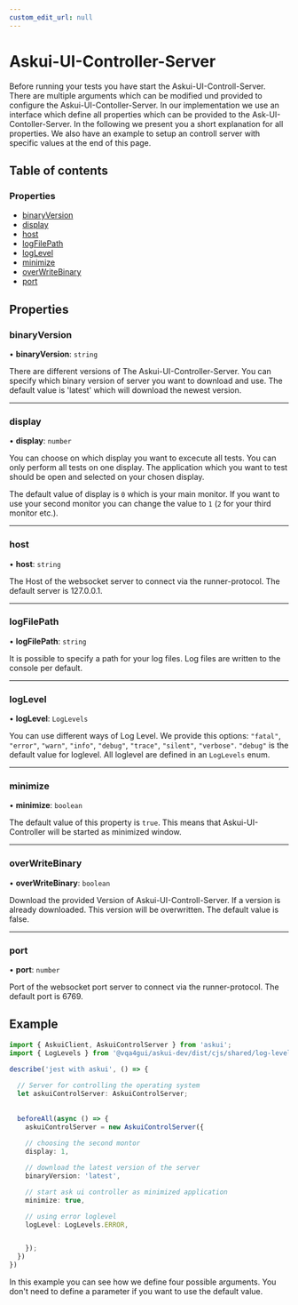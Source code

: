 ```yaml
---
custom_edit_url: null
---
```


# Askui-UI-Controller-Server


Before running your tests you have start the Askui-UI-Controll-Server.
There are multiple arguments which can be modified und provided to configure the Askui-UI-Contoller-Server. 
In our implementation we use an interface which define all properties which can be provided to the Ask-UI-Contoller-Server.
In the following we present you a short explanation for all properties.
We also have an example to setup an controll server with specific values at the end of this page.

## Table of contents

### Properties

- [binaryVersion](#binaryversion)
- [display](#display)
- [host](#host)
- [logFilePath](#logfilepath)
- [logLevel](#loglevel)
- [minimize](#minimize)
- [overWriteBinary](#overwritebinary)
- [port](#port)

## Properties

### binaryVersion

• **binaryVersion**: `string`

There are different versions of The Askui-UI-Controller-Server.
You can specify which binary version of server you want to download and use. The default value is 'latest' which will
download the newest version.
___

### display

• **display**: `number`


You can choose on which display you want to excecute all
tests. You can only perform all tests on one display.
The application which you want to test should be open and selected on your chosen display.

The default value of display is `0` which is your main monitor. If you want to use your
second monitor you can change the value to `1` (`2` for your third monitor etc.).
___

### host

• **host**: `string`


The Host of the websocket server to connect via the runner-protocol. The default server is 127.0.0.1.
___

### logFilePath

• **logFilePath**: `string`

It is possible to specify a path for your log files. Log files are written to the console per default.
___

### logLevel

• **logLevel**: `LogLevels`

You can use different ways of Log Level. We provide this options: `"fatal"`, `"error"`, `"warn"`, `"info"`, `"debug"`, `"trace"`, `"silent"`, `"verbose"`. `"debug"` is the default value for loglevel.
All loglevel are defined in an `LogLevels` enum.
___

### minimize

• **minimize**: `boolean`

The default value of this property is `true`. This means that
Askui-UI-Controller will be started as minimized window. 
___

### overWriteBinary

• **overWriteBinary**: `boolean`


Download the provided Version of Askui-UI-Controll-Server. If a version is already downloaded. This version will be overwritten. The default value is false.
___

### port

• **port**: `number`

Port of the websocket port server to connect via the runner-protocol. The default port is 6769.

## Example

```typescript
import { AskuiClient, AskuiControlServer } from 'askui';
import { LogLevels } from '@vqa4gui/askui-dev/dist/cjs/shared/log-levels';

describe('jest with askui', () => {
  
  // Server for controlling the operating system
  let askuiControlServer: AskuiControlServer;
  
  
  beforeAll(async () => {
    askuiControlServer = new AskuiControlServer({
      
    // choosing the second montor 
    display: 1,

    // download the latest version of the server
    binaryVersion: 'latest',

    // start ask ui controller as minimized application
    minimize: true,

    // using error loglevel
    logLevel: LogLevels.ERROR,


    });
  })
})
```

In this example you can see how we define four possible arguments.
You don't need to define a parameter if you want to use the default value.
